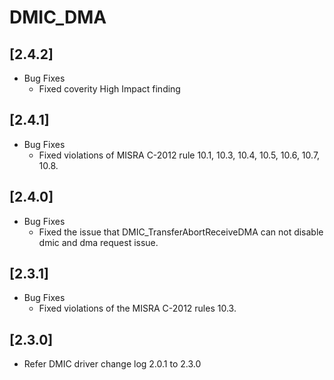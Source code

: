 # DMIC_DMA

## [2.4.2]

- Bug Fixes
  - Fixed coverity High Impact finding


## [2.4.1]

- Bug Fixes
  - Fixed violations of MISRA C-2012 rule 10.1, 10.3, 10.4, 10.5, 10.6, 10.7, 10.8.

## [2.4.0]

- Bug Fixes
  - Fixed the issue that DMIC_TransferAbortReceiveDMA can not disable dmic and dma request issue.

## [2.3.1]

- Bug Fixes
  - Fixed violations of the MISRA C-2012 rules 10.3.

## [2.3.0]

- Refer DMIC driver change log 2.0.1 to 2.3.0
